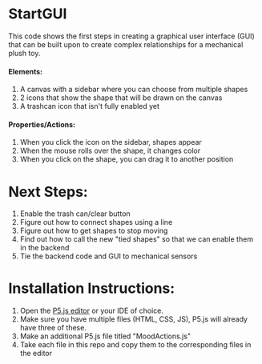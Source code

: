 # StartGUI
This code shows the first steps in creating a graphical user interface (GUI) that can be built upon to create complex relationships for a mechanical plush toy.

#### Elements:
1. A canvas with a sidebar where you can choose from multiple shapes
2. 2 icons that show the shape that will be drawn on the canvas
3. A trashcan icon that isn't fully enabled yet

#### Properties/Actions:
1. When you click the icon on the sidebar, shapes appear
2. When the mouse rolls over the shape, it changes color
3. When you click on the shape, you can drag it to another position

# Next Steps:
1. Enable the trash can/clear button
2. Figure out how to connect shapes using a line
3. Figure out how to get shapes to stop moving
4. Find out how to call the new "tied shapes" so that we can enable them in the backend
5. Tie the backend code and GUI to mechanical sensors

# Installation Instructions:
1. Open the [P5.js editor](https://editor.p5js.org/) or your IDE of choice.
2. Make sure you have multiple files (HTML, CSS, JS), P5.js will already have three of these.
3. Make an additional P5.js file titled "MoodActions.js"
4. Take each file in this repo and copy them to the corresponding files in the editor
